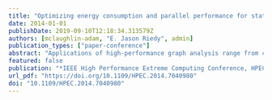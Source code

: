 ```yaml
---
title: "Optimizing energy consumption and parallel performance for static and dynamic betweenness centrality using GPUs"
date: 2014-01-01
publishDate: 2019-09-10T12:18:34.313579Z
authors: [mclaughlin-adam, "E. Jason Riedy", admin]
publication_types: ["paper-conference"]
abstract: "Applications of high-performance graph analysis range from computational biology to network security and even transportation. These applications often consider graphs under rapid change and are moving beyond HPC platforms into energy-constrained embedded systems. This paper optimizes one successful and demanding analysis kernel, betweenness centrality, for NVIDIA GPU accelerators in both environments. Our algorithm for static analysis is capable of exceeding 2 million traversed edges per second per watt (MTEPS/W). Optimizing the parallel algorithm and treating the dynamic problem directly achieves a 6.9× average speed-up and 83% average reduction in energy consumption."
featured: false
publication: "*IEEE High Performance Extreme Computing Conference, HPEC 2014, Waltham, MA, USA, September 9-11, 2014*"
url_pdf: "https://doi.org/10.1109/HPEC.2014.7040980"
doi: "10.1109/HPEC.2014.7040980"
---
```



